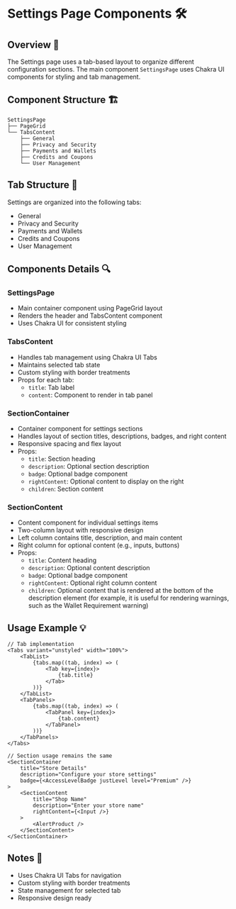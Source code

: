# Settings Page Components 🛠️

## Overview 📝
The Settings page uses a tab-based layout to organize different configuration sections. The main component `SettingsPage` uses Chakra UI components for styling and tab management.

## Component Structure 🏗️
```
SettingsPage
├── PageGrid
└── TabsContent
    ├── General
    ├── Privacy and Security
    ├── Payments and Wallets
    ├── Credits and Coupons
    └── User Management
```

## Tab Structure 🔄
Settings are organized into the following tabs:
- General
- Privacy and Security
- Payments and Wallets
- Credits and Coupons
- User Management

## Components Details 🔍

### SettingsPage
- Main container component using PageGrid layout
- Renders the header and TabsContent component
- Uses Chakra UI for consistent styling

### TabsContent
- Handles tab management using Chakra UI Tabs
- Maintains selected tab state
- Custom styling with border treatments
- Props for each tab:
  - `title`: Tab label
  - `content`: Component to render in tab panel

### SectionContainer
- Container component for settings sections
- Handles layout of section titles, descriptions, badges, and right content
- Responsive spacing and flex layout
- Props:
  - `title`: Section heading
  - `description`: Optional section description
  - `badge`: Optional badge component
  - `rightContent`: Optional content to display on the right
  - `children`: Section content

### SectionContent
- Content component for individual settings items
- Two-column layout with responsive design
- Left column contains title, description, and main content
- Right column for optional content (e.g., inputs, buttons)
- Props:
  - `title`: Content heading
  - `description`: Optional content description
  - `badge`: Optional badge component
  - `rightContent`: Optional right column content
  - `children`: Optional content that is rendered at the bottom of the description element (for example, it is useful for rendering warnings, such as the Wallet Requirement warning)

## Usage Example 💡
```tsx
// Tab implementation
<Tabs variant="unstyled" width="100%">
    <TabList>
        {tabs.map((tab, index) => (
            <Tab key={index}>
                {tab.title}
            </Tab>
        ))}
    </TabList>
    <TabPanels>
        {tabs.map((tab, index) => (
            <TabPanel key={index}>
                {tab.content}
            </TabPanel>
        ))}
    </TabPanels>
</Tabs>

// Section usage remains the same
<SectionContainer
    title="Store Details"
    description="Configure your store settings"
    badge={<AccessLevelBadge justLevel level="Premium" />}
>
    <SectionContent
        title="Shop Name"
        description="Enter your store name"
        rightContent={<Input />}
    >
        <AlertProduct />
    </SectionContent>
</SectionContainer>
```

## Notes 📌
- Uses Chakra UI Tabs for navigation
- Custom styling with border treatments
- State management for selected tab
- Responsive design ready
